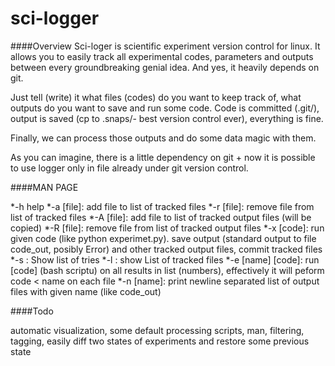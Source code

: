 sci-logger
==========

####Overview
Sci-loger is scientific experiment version control for linux. It allows you to easily track all experimental codes, parameters and outputs between every groundbreaking genial idea. And yes, it heavily depends on git.

Just tell (write) it what files (codes) do you want to keep track of, what outputs do you want to save and run some code. Code is committed (.git/), output is saved (cp to .snaps/- best version control ever), everything is fine.

Finally, we can process those outputs and do some data magic with them.

As you can imagine, there is a little dependency on git + now it is possible to use logger only in file already under git version control.

####MAN PAGE

*-h help
*-a [file]: add file to list of tracked files
*-r [file]: remove file from list of tracked files
*-A [file]: add file to list of tracked output files (will be copied)
*-R [file]: remove file from list of tracked output files 
*-x [code]: run given code (like python experimet.py). save output (standard output to file code_out, posibly Error) and other tracked output files, commit tracked files
*-s : Show list of tries
*-l : show List of tracked files
*-e [name] [code]: run [code] (bash scriptu) on all results in list (numbers), effectively it will peform code < name on each file
*-n [name]: print newline separated list of output files with given name (like code_out)

####Todo

automatic visualization, some default processing scripts, man, filtering, tagging, easily diff two states of experiments and restore some previous state
